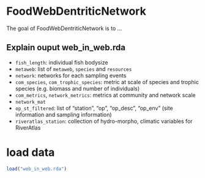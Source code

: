 
<!-- README.md is generated from README.Rmd. Please edit that file -->

# FoodWebDentriticNetwork

<!-- badges: start -->

<!-- badges: end -->

The goal of FoodWebDentriticNetwork is to …

## Explain ouput web\_in\_web.rda

  - `fish_length`: individual fish bodysize
  - `metaweb`: list of `metaweb`, `species` and `resources`
  - `network`: networks for each sampling events
  - `com_species`, `com_trophic_species`: metric at scale of species and
    trophic species (e.g. biomass and number of individuals)
  - `com_metrics`, `network_metrics`: metrics at community and network
    scale
  - `network_mat`
  - `op_st_filtered`: list of “station”, “op”, “op\_desc”, “op\_env”
    (site information and sampling information)
  - `riveratlas_station`: collection of hydro-morpho, climatic variables
    for RiverAtlas

# load data

``` r
load("web_in_web.rda")
```
